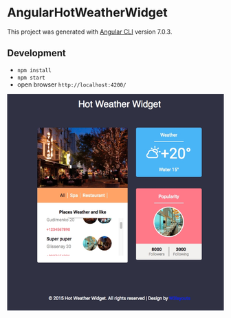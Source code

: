 # AngularHotWeatherWidget

This project was generated with [Angular CLI](https://github.com/angular/angular-cli) version 7.0.3.

## Development
- `npm install`
- `npm start`
- open browser `http://localhost:4200/`

![widget](src/doc/1.jpg)